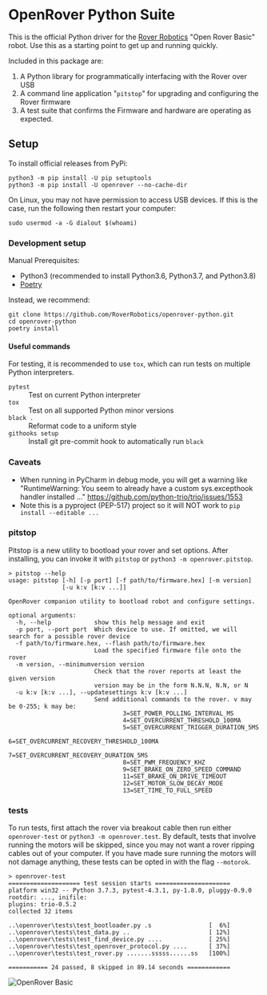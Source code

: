 # OpenRover Python Suite

This is the official Python driver for the [Rover Robotics](https://roverrobotics.com/) "Open Rover Basic" robot. Use this as a starting point to get up and running quickly.

Included in this package are:

1. A Python library for programmatically interfacing with the Rover over USB
2. A command line application "`pitstop`" for upgrading and configuring the Rover firmware
3. A test suite that confirms the Firmware and hardware are operating as expected.

## Setup

To install official releases from PyPi:

```shell script
python3 -m pip install -U pip setuptools
python3 -m pip install -U openrover --no-cache-dir
```

On Linux, you may not have permission to access USB devices. If this is the case, run the following then restart your computer:

```shell script
sudo usermod -a -G dialout $(whoami)
```

### Development setup

Manual Prerequisites:

* Python3 (recommended to install Python3.6, Python3.7, and Python3.8)
* [Poetry](https://python-poetry.org/docs/#installation) 

Instead, we recommend:

```
git clone https://github.com/RoverRobotics/openrover-python.git
cd openrover-python
poetry install
```

#### Useful commands

For testing, it is recommended to use `tox`, which can run tests on multiple Python interpreters.

<dl>
    <dt><code>pytest</code></dt>
    <dd>Test on current Python interpreter</dd>
    <dt><code>tox</code></dt>
    <dd>Test on all supported Python minor versions</dd>
    <dt><code>black .</code></dt>
    <dd>Reformat code to a uniform style</dd>
    <dt><code>githooks setup</code></dt>
    <dd>Install git pre-commit hook to automatically run <code>black</code></dd>
</dl>

### Caveats

* When running in PyCharm in debug mode, you will get a warning like "RuntimeWarning: You seem to already have a custom sys.excepthook handler installed ..." https://github.com/python-trio/trio/issues/1553
* Note this is a pyproject (PEP-517) project so it will NOT work to `pip install --editable ...`


### pitstop

Pitstop is a new utility to bootload your rover and set options. After installing, you can invoke it with `pitstop` or `python3 -m openrover.pitstop`.

```text
> pitstop --help
usage: pitstop [-h] [-p port] [-f path/to/firmware.hex] [-m version]
               [-u k:v [k:v ...]]

OpenRover companion utility to bootload robot and configure settings.

optional arguments:
  -h, --help            show this help message and exit
  -p port, --port port  Which device to use. If omitted, we will search for a possible rover device
  -f path/to/firmware.hex, --flash path/to/firmware.hex
                        Load the specified firmware file onto the rover
  -m version, --minimumversion version
                        Check that the rover reports at least the given version
                        version may be in the form N.N.N, N.N, or N
  -u k:v [k:v ...], --updatesettings k:v [k:v ...]
                        Send additional commands to the rover. v may be 0-255; k may be:
                                3=SET_POWER_POLLING_INTERVAL_MS
                                4=SET_OVERCURRENT_THRESHOLD_100MA
                                5=SET_OVERCURRENT_TRIGGER_DURATION_5MS
                                6=SET_OVERCURRENT_RECOVERY_THRESHOLD_100MA
                                7=SET_OVERCURRENT_RECOVERY_DURATION_5MS
                                8=SET_PWM_FREQUENCY_KHZ
                                9=SET_BRAKE_ON_ZERO_SPEED_COMMAND
                                11=SET_BRAKE_ON_DRIVE_TIMEOUT
                                12=SET_MOTOR_SLOW_DECAY_MODE
                                13=SET_TIME_TO_FULL_SPEED
```

### tests

To run tests, first attach the rover via breakout cable then run either `openrover-test` or `python3 -m openrover.test`.
By default, tests that involve running the motors will be skipped, since you may not want a rover ripping cables out of your computer. If you have made sure running the motors will not damage anything, these tests can be opted in with the flag `--motorok`.

```text
> openrover-test
==================== test session starts =====================
platform win32 -- Python 3.7.3, pytest-4.3.1, py-1.8.0, pluggy-0.9.0
rootdir: ..., inifile:
plugins: trio-0.5.2
collected 32 items

..\openrover\tests\test_bootloader.py .s                [  6%]
..\openrover\tests\test_data.py ..                      [ 12%]
..\openrover\tests\test_find_device.py ....             [ 25%]
..\openrover\tests\test_openrover_protocol.py ....      [ 37%]
..\openrover\tests\test_rover.py .......sssss......ss   [100%]

=========== 24 passed, 8 skipped in 89.14 seconds ============
```

![OpenRover Basic](https://docs.roverrobotics.com/1-manuals/0-cover-photos/1-open-rover-basic-getting-started-vga.jpg)
